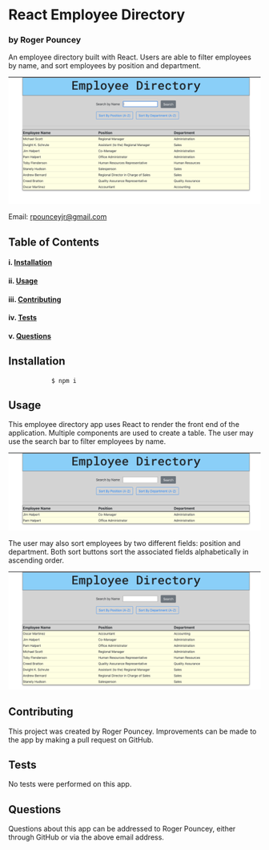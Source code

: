 # React Employee Directory

### **by Roger Pouncey** 

An employee directory built with React.  Users are able to filter employees by name, and sort employees by position and department.

![Employee Directory](public/images/employee_directory.png)

Email: rpounceyjr@gmail.com

## **Table of Contents** 

#### i. [Installation](#installation)

#### ii. [Usage](#usage)

#### iii. [Contributing](#contributing)

#### iv. [Tests](#tests)

#### v. [Questions](#questions)




## **Installation** <a name="introduction"></a>
 
                $ npm i


## **Usage** <a name="usage"></a>

This employee directory app uses React to render the front end of the application.  Multiple components are used to create a table.  The user may use the search bar to filter employees by name.

![Employee Directory](public/images/employee_directory_search.png)

The user may also sort employees by two different fields: position and department.  Both sort buttons sort the associated fields alphabetically in ascending order.   

![Employee Directory](public/images/employee_directory_sort.png)
## **Contributing** <a name="contributing"></a>

This project was created by Roger Pouncey.  Improvements can be made to the app by making a pull request on GitHub.

## **Tests** <a name="tests"></a>

No tests were performed on this app.

## **Questions** <a name="questions"></a>

Questions about this app can be addressed to Roger Pouncey, either through GitHub or via the above email address.